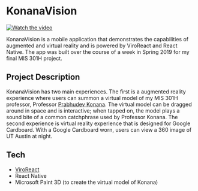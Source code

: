 # KonanaVision

[![Watch the video](https://lh3.googleusercontent.com/UgNK8QrBvHVdcuuS2I6eMSM5eBqblSRJmro-HLFp_kxo33SXSjissYi7GqItj7cOfA2_UOcqBly1bJGfVDTchlu-a4RuHErzX6EsZlvrNi-IPaj6szRhihen7wpTY4He_74Cbur5vF9PjUnAm3WbeXQRFCKJCrZWpg4R5lMAW5B3A0iXx9YKJ59iH_yC-UOsdIFlF-zQD6DlSfLwXbNX_97z-bj4I2DovKV3v8WA7VtfNQoM4CcpX_AcQTyCIBMpn3Wwa7WIEt9iRE510Ky5uADGe453lFsxFDM4LLnnJNV7j6rRuXo6l4BLeB1y5aOGjzAV6pHod_HN3H2Ovro29GLTXeYlO1Sy3KFWvvKrLkZQixCfSTSVNzzHiDRDGuhm2nDlc6UgetnYZ2JHN17s3NbMWm_38lhyu0uFYNd6mcEQRx1YQy2FlLT8VbQiDjH7UILOC6QtJxho-A7Mv8lLwLih0F4_xwa5gTvRnEKMdW8a-Z4uNCOIW9S7mnuW_Hrn5HmuYv9lIU1E0p2Ao6aPx9HFau0kMYOiFpv9wlciSP_GBqrsnzTPezzWi8V0mNiZJXsKUEP_ksKLY3dyCmqWE1uxcb74FOA-4vvVQLmcXeL5HU7V5b3yAyCm1rfxbt7C9WPS9GWsg703AqFHA_RAbWzuo7GegcVjg4Q7hrA7ciIEq_LEZF3TYTHecfFtc3M=w3000-h1780-ft)](https://youtu.be/W2TkxC4od_0)

KonanaVision is a mobile application that demonstrates the capabilities of augmented and virtual reality and is powered by ViroReact and React Native. The app was built over the course of a week in Spring 2019 for my final MIS 301H project.

## Project Description 
KonanaVision has two main experiences. The first is a augmented reality experience where users can summon a virtual model of my MIS 301H professor, Professor [Prabhudev Konana]( https://faculty.mccombs.utexas.edu/prabhudev.konana/). The virtual model can be dragged around in  space and is interactive; when tapped on, the model plays a sound bite of a common catchphrase used by Professor Konana. The second experience is virtual reality experience that is designed for Google Cardboard. With a Google Cardboard worn, users can view a 360 image of UT Austin at night. 

## Tech
-	[ViroReact](https://viromedia.com/viroreact)
-	React Native 
-	Microsoft Paint 3D (to create the virtual model of Konana)
